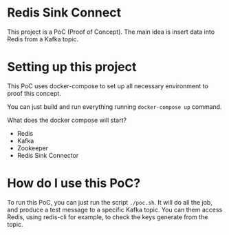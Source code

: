 # Redis Sink Connect

This project is a PoC (Proof of Concept). The main idea is insert data into Redis from a Kafka topic.

# Setting up this project

This PoC uses docker-compose to set up all necessary environment to proof this concept.

You can just build and run everything running `docker-compose up` command.

What does the docker compose will start?
- Redis
- Kafka
- Zookeeper
- Redis Sink Connector

# How do I use this PoC?

To run this PoC, you can just run the script `./poc.sh`. It will do all the job, and produce a test message to a specific Kafka topic. You can them access Redis, using redis-cli for example, to check the keys generate from the topic.
